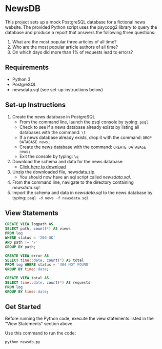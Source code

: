 # NewsDB
This project sets up a mock PostgreSQL database for a fictional news website. The provided Python script uses the psycopg2 library to query the database and produce a report that answers the following three questions:
    
1. What are the most popular three articles of all time? 
2. Who are the most popular article authors of all time?
3. On which days did more than 1% of requests lead to errors?
    
## Requirements
- Python 3
- PostgreSQL
- newsdata.sql (see set-up instructions below)

## Set-up Instructions
1.  Create the news database in PostgreSQL
    - From the command line, launch the psql console by typing: ```psql```
    - Check to see if a news database already exists by listing all databases with the command: ```\l```
    - If a news database already exists, drop it with the command: ```DROP DATABASE news;```
    - Create the news database with the command: ```CREATE DATABASE news;```
    - Exit the console by typing: ```\q```
2.  Download the schema and data for the news database:
    - [Click here to download](https://d17h27t6h515a5.cloudfront.net/topher/2016/August/57b5f748_newsdata/newsdata.zip)
3.  Unzip the downloaded file, newsdata.zip.
    - You should now have an sql script called *newsdata.sql*.
4.  From the command line, navigate to the directory containing *newsdata.sql*.
5.  Import the schema and data in *newsdata.sql* to the news database by typing: ```psql -d news -f newsdata.sql```

## View Statements
```sql
CREATE VIEW logpath AS
SELECT path, count(*) AS views
FROM log
WHERE status = '200 OK'
AND path != '/'
GROUP BY path;
```
```sql
CREATE VIEW error AS
SELECT time::date, count(*) AS total
FROM log WHERE status = '404 NOT FOUND'
GROUP BY time::date;
```
```sql
CREATE VIEW total AS
SELECT time::date, count(*) AS requests
FROM log
GROUP BY time::date;
```

## Get Started
Before running the Python code, execute the view statements listed in the "View Statements" section above.

Use this command to run the code:
```
python newsdb.py
```
